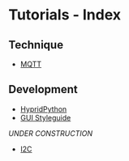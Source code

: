  # Tutorials - Index

## Technique

* [MQTT](MQTT)

## Development

* [HypridPython](HypridPython)
* [GUI Styleguide](Styleguide)

_UNDER CONSTRUCTION_
* [I2C](I2C)
